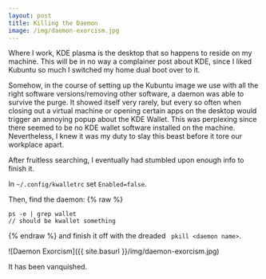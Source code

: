 ```yaml
---
layout: post
title: Killing the Daemon
image: /img/daemon-exorcism.jpg
---
```


Where I work, KDE plasma is the desktop that so happens to reside on my machine.  This will be in no way a complainer post about KDE, since I liked Kubuntu so much I switched my home dual boot over to it.  

Somehow, in the course of setting up the Kubuntu image we use with all the right software versions/removing other software, a daemon was able to survive the purge.  It showed itself very rarely, but every so often when closing out a virtual machine or opening certain apps on the desktop would trigger an annoying popup about the KDE Wallet.  This was perplexing since there seemed to be no KDE wallet software installed on the machine.  Nevertheless, I knew it was my duty to slay this beast before it tore our workplace apart.  

After fruitless searching, I eventually had stumbled upon enough info to finish it.

In ```~/.config/kwalletrc``` set ```Enabled=false```.  

Then, find the daemon:
{% raw %}
```text  
ps -e | grep wallet   
// should be kwallet something
```
{% endraw %}
and finish it off with the dreaded ``` pkill <daemon name>```.

![Daemon Exorcism]({{ site.basurl }}/img/daemon-exorcism.jpg)  


It has been vanquished.
